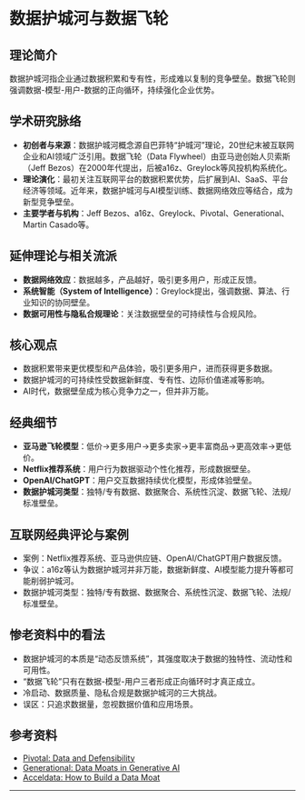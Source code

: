 # 数据护城河与数据飞轮

## 理论简介
数据护城河指企业通过数据积累和专有性，形成难以复制的竞争壁垒。数据飞轮则强调数据-模型-用户-数据的正向循环，持续强化企业优势。

## 学术研究脉络
- **初创者与来源**：数据护城河概念源自巴菲特“护城河”理论，20世纪末被互联网企业和AI领域广泛引用。数据飞轮（Data Flywheel）由亚马逊创始人贝索斯（Jeff Bezos）在2000年代提出，后被a16z、Greylock等风投机构系统化。
- **理论演化**：最初关注互联网平台的数据积累优势，后扩展到AI、SaaS、平台经济等领域。近年来，数据护城河与AI模型训练、数据网络效应等结合，成为新型竞争壁垒。
- **主要学者与机构**：Jeff Bezos、a16z、Greylock、Pivotal、Generational、Martin Casado等。

## 延伸理论与相关流派
- **数据网络效应**：数据越多，产品越好，吸引更多用户，形成正反馈。
- **系统智能（System of Intelligence）**：Greylock提出，强调数据、算法、行业知识的协同壁垒。
- **数据可用性与隐私合规理论**：关注数据壁垒的可持续性与合规风险。

## 核心观点
- 数据积累带来更优模型和产品体验，吸引更多用户，进而获得更多数据。
- 数据护城河的可持续性受数据新鲜度、专有性、边际价值递减等影响。
- AI时代，数据壁垒成为核心竞争力之一，但并非万能。

## 经典细节
- **亚马逊飞轮模型**：低价→更多用户→更多卖家→更丰富商品→更高效率→更低价。
- **Netflix推荐系统**：用户行为数据驱动个性化推荐，形成数据壁垒。
- **OpenAI/ChatGPT**：用户交互数据持续优化模型，形成体验壁垒。
- **数据护城河类型**：独特/专有数据、数据聚合、系统性沉淀、数据飞轮、法规/标准壁垒。

## 互联网经典评论与案例
- 案例：Netflix推荐系统、亚马逊供应链、OpenAI/ChatGPT用户数据反馈。
- 争议：a16z等认为数据护城河并非万能，数据新鲜度、AI模型能力提升等都可能削弱护城河。
- 数据护城河类型：独特/专有数据、数据聚合、系统性沉淀、数据飞轮、法规/标准壁垒。

## 惨老资料中的看法
- 数据护城河的本质是“动态反馈系统”，其强度取决于数据的独特性、流动性和可用性。
- “数据飞轮”只有在数据-模型-用户三者形成正向循环时才真正成立。
- 冷启动、数据质量、隐私合规是数据护城河的三大挑战。
- 误区：只追求数据量，忽视数据价值和应用场景。

## 参考资料
- [Pivotal: Data and Defensibility](https://pivotal.substack.com/p/data-and-defensibility)
- [Generational: Data Moats in Generative AI](https://www.generational.pub/p/data-moats-in-generative-ai)
- [Acceldata: How to Build a Data Moat](https://www.acceldata.io/blog/how-to-build-a-data-moat-a-strategic-guide-for-modern-enterprises)

---
